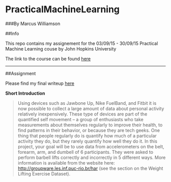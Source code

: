 # PracticalMachineLearning
###By Marcus Williamson

##Info

This repo contains my assignement for the 03/09/15 - 30/09/15 Practical Machine Learning couse by John Hopkins University

The link to the course can be found [here](https://www.coursera.org/course/predmachlearn)

---

##Assignment

Please find my final writeup [here](https://mw572.github.io/index.html)

**Short Introduction**

>Using devices such as Jawbone Up, Nike FuelBand, and Fitbit it is now possible to collect a large amount of data about personal activity relatively inexpensively. These type of devices are part of the quantified self movement – a group of enthusiasts who take measurements about themselves regularly to improve their health, to find patterns in their behavior, or because they are tech geeks. One thing that people regularly do is quantify how much of a particular activity they do, but they rarely quantify how well they do it. In this project, your goal will be to use data from accelerometers on the belt, forearm, arm, and dumbell of 6 participants. They were asked to perform barbell lifts correctly and incorrectly in 5 different ways. More information is available from the website here: http://groupware.les.inf.puc-rio.br/har (see the section on the Weight Lifting Exercise Dataset). 
